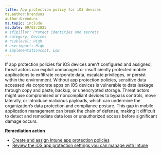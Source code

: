 ```yaml
---
title: App protection policy for iOS devices
ms.author:brenduns
author:brenduns
ms.topic: include
ms.date: 09/02/2025
# sfipillar: Protect identities and secrets
# category: Devices
# risklevel: High
# userimpact: High
# implementationcost: Low
---
```

If app protection policies for iOS devices aren't configured and assigned, threat actors can exploit unmanaged or insufficiently protected mobile applications to exfiltrate corporate data, escalate privileges, or persist within the environment. Without app protection policies, sensitive data accessed via corporate apps on iOS devices is vulnerable to data leakage through copy and paste, backup, or unencrypted storage. Threat actors might use compromised or noncompliant devices to bypass controls, move laterally, or introduce malicious payloads, which can undermine the organization’s data protection and compliance posture. This gap in mobile application management can break the chain of defense, making it difficult to detect and remediate data loss or unauthorized access before significant damage occurs.

**Remediation action**

- [Create and assign Intune app protection policies](/intune/intune-service/apps/app-protection-policy)
- [Review the iOS app protection settings you can manage with Intune](/intune/intune-service/apps/app-protection-policy-settings-ios)
